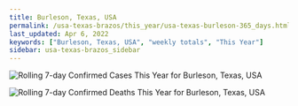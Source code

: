 ```yaml
---
title: Burleson, Texas, USA
permalink: /usa-texas-brazos/this_year/usa-texas-burleson-365_days.html
last_updated: Apr 6, 2022
keywords: ["Burleson, Texas, USA", "weekly totals", "This Year"]
sidebar: usa-texas-brazos_sidebar
---
```


![Rolling 7-day Confirmed Cases This Year for Burleson, Texas, USA](/covid_tracker/images/graphs/usa-texas-burleson-rolling_7_days_confirmed-365_days_graph.png)

![Rolling 7-day Confirmed Deaths This Year for Burleson, Texas, USA](/covid_tracker/images/graphs/usa-texas-burleson-rolling_7_days_deaths-365_days_graph.png)
